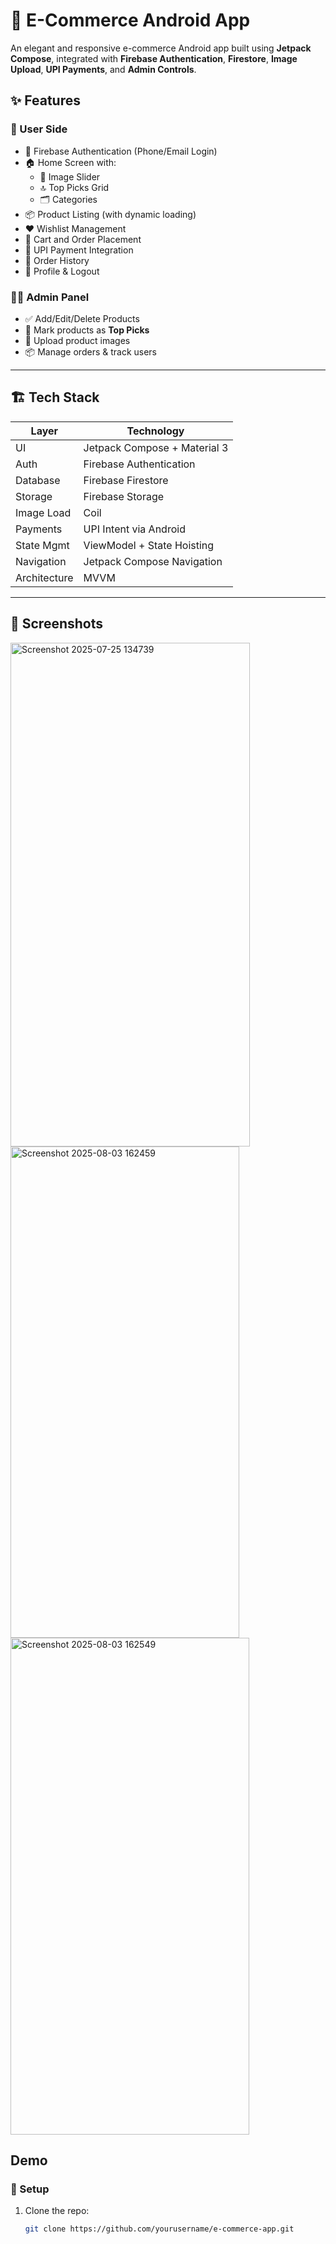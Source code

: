 # 🛒 E-Commerce Android App

An elegant and responsive e-commerce Android app built using **Jetpack Compose**, integrated with **Firebase Authentication**, **Firestore**, **Image Upload**, **UPI Payments**, and **Admin Controls**.

## ✨ Features

### 🧑 User Side
- 🔐 Firebase Authentication (Phone/Email Login)
- 🏠 Home Screen with:
  - 🔄 Image Slider
  - 🔝 Top Picks Grid
  - 🗂️ Categories
- 📦 Product Listing (with dynamic loading)
- ❤️ Wishlist Management
- 🛒 Cart and Order Placement
- 💸 UPI Payment Integration
- 📜 Order History
- 👤 Profile & Logout

### 👨‍💻 Admin Panel
- ✅ Add/Edit/Delete Products
- 📌 Mark products as **Top Picks**
- 📸 Upload product images
- 📦 Manage orders & track users

---

## 🏗️ Tech Stack

| Layer       | Technology                         |
|-------------|-------------------------------------|
| UI          | Jetpack Compose + Material 3        |
| Auth        | Firebase Authentication             |
| Database    | Firebase Firestore                  |
| Storage     | Firebase Storage                    |
| Image Load  | Coil                                 |
| Payments    | UPI Intent via Android              |
| State Mgmt  | ViewModel + State Hoisting          |
| Navigation  | Jetpack Compose Navigation          |
| Architecture| MVVM                                 |

---

## 📸 Screenshots

<img width="383" height="806" alt="Screenshot 2025-07-25 134739" src="https://github.com/user-attachments/assets/38d57bd5-c528-4d28-ad82-5016b524b1a2" />

<img width="366" height="786" alt="Screenshot 2025-08-03 162459" src="https://github.com/user-attachments/assets/1452da29-b29c-4e44-9411-67eb74bd92d6" />
<img width="382" height="795" alt="Screenshot 2025-08-03 162549" src="https://github.com/user-attachments/assets/a9c0c958-c28c-4352-af49-43f0ecfcf769" />


## Demo


### 🚀 Setup
1. Clone the repo:
   ```bash
   git clone https://github.com/yourusername/e-commerce-app.git
